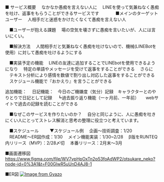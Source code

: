 ■ サービス概要
　なかなか愚痴を言えない人に
　LINEを使って気兼ねなく愚痴を吐け、返事をもらうことができるサービスです
　
　
　■メインのターゲットユーザー
　人相手だと迷惑をかけたくなくて愚痴を言えない人

　■ユーザーが抱える課題
　場の空気を壊さずに愚痴を言いたいが、人には言いにくい。


　■解決方法
　人間相手だと気兼ねなく愚痴を吐けないので、機械(LINEBotを使用）に対して愚痴を吐けるようにする


　■実装予定の機能
　LINEの友達に追加することでLINEbotを使用できるようになり
　特定の単語やメッセージを受けて返事をすることができる
　さらに
　テキスト分析により感情を数値で割り出し対応した返事をすることができる
　スケジュール機能で『おかえり』を言うことができる
 
  追加機能：
　日記機能：　今日のご機嫌度（気分）記録　キャラクターとのやりとりで日記として記録
　┗過去振り返り機能（一ヶ月前、一年前）
　 webサイトで過去の記録を読むことができる



　■なぜこのサービスを作りたいのか？
　自分と同じように、人に愚痴を吐きにくい人にとってストレス解消と思考の整理に役立つと考えています。

　■スケジュール
　
　▼スケジュール例
　企画〜技術調査：1/20
　README〜ER図作成：1/30
　メイン機能実装：1/30~2/28
　β版をRUNTEQ内リリース（MVP）：2/28〆切
　本番リリース：2月末〜3月


  ■画面遷移図
  https://www.figma.com/file/WV7vpHpOxTn2p53foAdWP2/otsukare_neko?node-id=0%3A1&t=F00GlwR5uUnD4AJ8-1

  ■ER図
[![Image from Gyazo](https://i.gyazo.com/d59c0d85ee492caf995a51d65156e661.png)](https://gyazo.com/d59c0d85ee492caf995a51d65156e661)